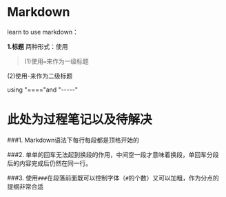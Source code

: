 # Markdown
   learn to use markdown：

**1.标题**
两种形式：使用
>(1)使用`=`来作为一级标题

 (2)使用-来作为二级标题   

using "===="and "-----"

此处为过程笔记以及待解决
====================
###1.
Markdown语法下每行每段都是顶格开始的

###2.
单单的回车无法起到换段的作用，中间空一段才意味着换段，单回车分段后的内容完成后仍然在同一行。

###3.
使用`###`在段落前面既可以控制字体（`#`的个数）又可以加粗，作为分点的提纲非常合适
